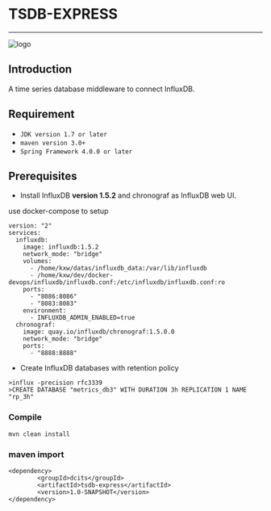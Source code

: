 # TSDB-EXPRESS

-----------
![logo](http://dcits.com/statics/images/dcits/logo.png)


## Introduction
A time series database middleware to connect InfluxDB.


## Requirement

*  `JDK version 1.7 or later`
*  `maven version 3.0+`
* `Spring Framework 4.0.0 or later`

## Prerequisites
* Install InfluxDB **version 1.5.2** and chronograf as InfluxDB web UI.

use docker-compose to setup 
 ```
 version: "2"
 services:
   influxdb:
     image: influxdb:1.5.2
     network_mode: "bridge"
     volumes:
       - /home/kxw/datas/influxdb_data:/var/lib/influxdb
       - /home/kxw/dev/docker-devops/influxdb/influxdb.conf:/etc/influxdb/influxdb.conf:ro
     ports:
       - "8086:8086"
       - "8083:8083"
     environment:
       - INFLUXDB_ADMIN_ENABLED=true
   chronograf:
     image: quay.io/influxdb/chronograf:1.5.0.0
     network_mode: "bridge"
     ports:
       - "8888:8888"
 
 ```
 
* Create InfluxDB databases with retention policy
```
>influx -precision rfc3339
>CREATE DATABASE "metrics_db3" WITH DURATION 3h REPLICATION 1 NAME "rp_3h"
```

### Compile

 `mvn clean install`
 
### maven import
```
<dependency>
        <groupId>dcits</groupId>
        <artifactId>tsdb-express</artifactId>
        <version>1.0-SNAPSHOT</version>
</dependency>
```


 

